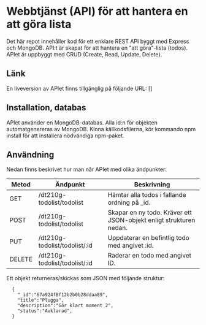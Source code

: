 # Webbtjänst (API) för att hantera en att göra lista
Det här repot innehåller kod för ett enklare REST API byggt med Express och MongoDB. API:t är skapat för att hantera en "att göra"-lista (todos). APIet är uppbyggt med CRUD (Create, Read, Update, Delete).

## Länk
En liveversion av APIet finns tillgänglig på följande URL:
[]

## Installation, databas
APIet använder en MongoDB-databas. Alla id:n för objekten automatgenereras av MongoDB.
Klona källkodsfilerna, kör kommando npm install för att installera nödvändiga npm-paket.

## Användning
Nedan finns beskrivet hur man når APIet med olika ändpunkter:

|Metod  |Ändpunkt                      |Beskrivning                                                       |
|-------|------------------------------|------------------------------------------------------------------|
|GET    |/dt210g-todolist/todolist     |Hämtar alla todos i fallande ordning på _id.                      |
|POST   |/dt210g-todolist/todolist     |Skapar en ny todo. Kräver ett JSON-objekt enligt strukturen nedan.|
|PUT    |/dt210g-todolist/todolist/:id |Uppdaterar en befintlig todo med angivet :id.                     |
|DELETE |/dt210g-todolist/todolist/:id |Raderar en todo med angivet ID.                                   |

Ett objekt returneras/skickas som JSON med följande struktur:
```
  {
    "_id":"67a924f8f12b2b0b28ddaa89",
    "title":"Plugga",
    "description":"Gör klart moment 2",
    "status":"Avklarad",
  }
```